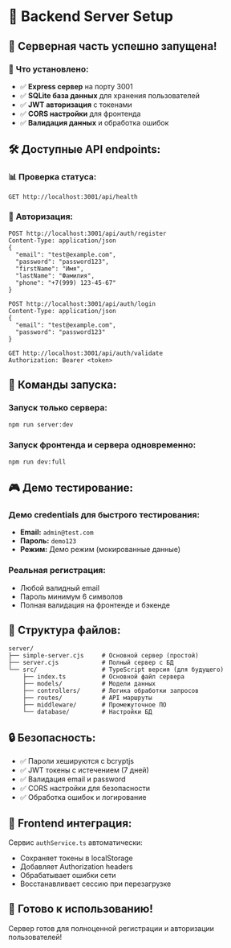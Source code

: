 # 🚀 Backend Server Setup

## 📡 **Серверная часть успешно запущена!**

### 🔧 **Что установлено:**

- ✅ **Express сервер** на порту 3001
- ✅ **SQLite база данных** для хранения пользователей
- ✅ **JWT авторизация** с токенами
- ✅ **CORS настройки** для фронтенда
- ✅ **Валидация данных** и обработка ошибок

## 🛠 **Доступные API endpoints:**

### 📊 **Проверка статуса:**
```
GET http://localhost:3001/api/health
```

### 🔐 **Авторизация:**
```
POST http://localhost:3001/api/auth/register
Content-Type: application/json
{
  "email": "test@example.com",
  "password": "password123",
  "firstName": "Имя",
  "lastName": "Фамилия",
  "phone": "+7(999) 123-45-67"
}

POST http://localhost:3001/api/auth/login
Content-Type: application/json
{
  "email": "test@example.com", 
  "password": "password123"
}

GET http://localhost:3001/api/auth/validate
Authorization: Bearer <token>
```

## 🚀 **Команды запуска:**

### **Запуск только сервера:**
```bash
npm run server:dev
```

### **Запуск фронтенда и сервера одновременно:**
```bash
npm run dev:full
```

## 🎮 **Демо тестирование:**

### **Демо credentials для быстрого тестирования:**
- **Email:** `admin@test.com`
- **Пароль:** `demo123`
- **Режим:** Демо режим (мокированные данные)

### **Реальная регистрация:**
- Любой валидный email
- Пароль минимум 6 символов
- Полная валидация на фронтенде и бэкенде

## 📂 **Структура файлов:**

```
server/
├── simple-server.cjs     # Основной сервер (простой)
├── server.cjs            # Полный сервер с БД
└── src/                  # TypeScript версия (для будущего)
    ├── index.ts          # Основной файл сервера
    ├── models/           # Модели данных
    ├── controllers/      # Логика обработки запросов
    ├── routes/           # API маршруты
    ├── middleware/       # Промежуточное ПО
    └── database/         # Настройки БД
```

## 🔒 **Безопасность:**

- ✅ Пароли хешируются с bcryptjs
- ✅ JWT токены с истечением (7 дней)
- ✅ Валидация email и password
- ✅ CORS настройки для безопасности
- ✅ Обработка ошибок и логирование

## 📱 **Frontend интеграция:**

Сервис `authService.ts` автоматически:
- Сохраняет токены в localStorage
- Добавляет Authorization headers
- Обрабатывает ошибки сети
- Восстанавливает сессию при перезагрузке

## 🎯 **Готово к использованию!**

Сервер готов для полноценной регистрации и авторизации пользователей!
